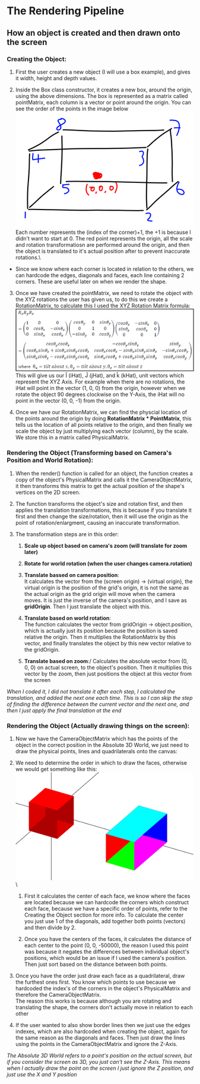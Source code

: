 # The Rendering Pipeline
## How an object is created and then drawn onto the screen

### Creating the Object:
1. First the user creates a new object (I will use a box example), and gives it width, height and depth values.

2. Inside the Box class constructor, it creates a new box, around the origin, using the above dimensions. The box is represented as a matrix called pointMatrix, each column is a vector or point around the origin. You can see the order of the points in the image below\
![Box Layout](https://github.com/AryaaSk/3D-Engine/blob/master/Research/BoxLayout.png?raw=true)\
Each number represents the (index of the corner)+1, the +1 is because I didn't want to start at 0. The red point represents the origin, all the scale and rotation transformatiosn are performed around the origin, and then the object is translated to it's actual position after to prevent inaccurate rotations.\

* Since we know where each corner is located in relation to the others, we can hardcode the edges, diagonals and faces, each line containing 2 corners. These are useful later on when we render the shape.

3. Once we have created the pointMatrix, we need to rotate the object with the XYZ rotations the user has given us, to do this we create a RotationMatrix, to calculate this I used the XYZ Rotation Matrix formula:\
![Box Layout](https://github.com/AryaaSk/3D-Engine/blob/master/Research/xyzrotationmatrix.jpeg?raw=true)\
This will give us our Î (iHat), Ĵ (jHat), and k̂ (kHat), unit vectors which represent the XYZ Axis. For example when there are no rotations, the iHat will point in the vector (1, 0, 0) from the origin, however when we rotate the object 90 degrees clockwise on the Y-Axis, the iHat will no point in the vector (0, 0, -1) from the origin.

4. Once we have our RotationMatrix, we can find the physcial location of the points around the origin by doing **RotationMatrix * PointMatrix**, this tells us the location of all points relative to the origin, and then finally we scale the object by just multiplying each vector (column), by the scale. We store this in a matrix called PhysicalMatrix.

### Rendering the Object (Transforming based on Camera's Position and World Rotation):
1. When the render() function is called for an object, the function creates a copy of the object's PhysicalMatrix and calls it the CameraObjectMatrix, it then transforms this matrix to get the actual position of the shape's vertices on the 2D screen.

2. The function transforms the object's size and rotation first, and then applies the translation transformations, this is because if you translate it first and then change the size/rotation, then it will use the origin as the point of rotation/enlargment, causing an inaccurate transformation.

3. The transformation steps are in this order:
    1. **Scale up object based on camera's zoom (will translate for zoom later)**

    2. **Rotate for world rotation (when the user changes camera.rotation)**

    3. **Translate bassed on camera position**:\
    It calculates the vector from the (screen origin) -> (virtual origin), the virtual origin is the position of the grid's origin, it is not the same as the actual origin as the grid origin will move when the camera moves. It is just the inverse of the camera's position, and I save as **gridOrigin**. Then I just translate the object with this.

    4. **Translate based on world rotation**:\
    The function calculates the vector from gridOrigin -> object.position, which is actually just its position because the position is saved relative the origin. Then it multiplies the RotationMatrix by this vector, and finally translates the object by this new vector relative to the gridOrigin.

    5. **Translate based on zoom**:/
    Calculates the absolute vector from (0, 0, 0) on actual screen, to the object's position. Then it multiplies this vector by the zoom, then just positions the object at this vector from the screen

*When I coded it, I did not translate it after each step, I calculated the translation, and added the next one each time. This is so I can skip the step of finding the difference between the current vector and the next one, and then I just apply the final translation at the end*

### Rendering the Object (Actually drawing things on the screen):

1. Now we have the CameraObjectMatrix which has the points of the object in the correct position in the Absolute 3D World, we just need to draw the physical points, lines and quadrilaterals onto the canvas:

2. We need to determine the order in which to draw the faces, otherwise we would get something like this:
    ![Wrong Face Order](https://github.com/AryaaSk/3D-Engine/blob/master/Research/WrongFaceOrder.png?raw=true)\

    1. First it calculates the center of each face, we know where the faces are located because we can hardcode the corners which construct each face, because we have a specific order of points, refer to the Creating the Object section for more info. To calculate the center you just use 1 of the diagonals, add together both points (vectors) and then divide by 2.

    2. Once you have the centers of the faces, it calculates the distance of each center to the point (0, 0, -50000), the reason I used this point was because it negates the differences between individual object's positions, which would be an issue if I used the camera's position. Then just sort based on the distance between both points.

3. Once you have the order just draw each face as a quadrilateral, draw the furthest ones first. You know which points to use because we hardcoded the index's of the corners in the object's PhysicalMatrix and therefore the CameraObjectMatrix.\
The reason this works is because although you are rotating and translating the shape, the corners don't actually move in relation to each other

4. If the user wanted to also show border lines then we just use the edges indexes, which are also hardcoded when creating the object, again for the same reason as the diagonals and faces. Then just draw the lines using the points in the CameraObjectMatrix and ignore the Z-Axis.

*The Absolute 3D World refers to a point's position on the actual screen, but if you consider the screen as 3D, you just can't see the Z-Axis. This means when I actually draw the point on the screen I just ignore the Z position, and just use the X and Y position*


